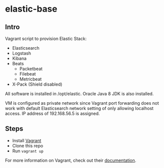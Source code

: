 # elastic-base

## Intro

Vagrant script to provision Elastic Stack:
* Elasticsearch
* Logstash
* Kibana
* Beats
  * Packetbeat
  * Filebeat
  * Metricbeat
* X-Pack (Shield disabled)

All software is installed in /opt/elastic.
Oracle Java 8 JDK is also installed.

VM is configured as private network since Vagrant port forwarding
does not work with default Elasticsearch network setting of only
allowing localhost access. IP address of 192.168.56.5 is assigned.

## Steps

* Install [Vagrant](https://www.vagrantup.com/docs/installation/)
* Clone this repo
* Run `vagrant up`

For more information on Vagrant, check out their [documentation](https://www.vagrantup.com/docs/).
